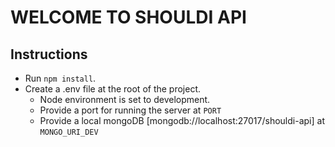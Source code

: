 # WELCOME TO SHOULDI API

## Instructions

- Run `npm install`.
- Create a .env file at the root of the project.
  - Node environment is set to development.
  - Provide a port for running the server at `PORT`
  - Provide a local mongoDB [mongodb://localhost:27017/shouldi-api] at `MONGO_URI_DEV`
